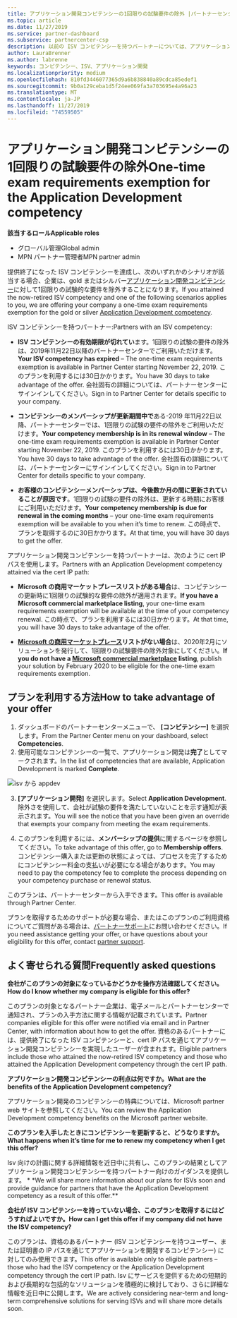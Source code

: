 ```yaml
---
title: アプリケーション開発コンピテンシーの1回限りの試験要件の除外 |パートナーセンター
ms.topic: article
ms.date: 11/27/2019
ms.service: partner-dashboard
ms.subservice: partnercenter-csp
description: 以前の ISV コンピテンシーを持つパートナーについては、アプリケーション開発コンピテンシーのために1回限りの試験的な要件を取得する方法について説明します。
author: LauraBrenner
ms.author: labrenne
keywords: コンピテンシー、ISV、アプリケーション開発
ms.localizationpriority: medium
ms.openlocfilehash: 810fd3446077365d9a6b838840a89cdca85edef1
ms.sourcegitcommit: 9b0a129ceba1d5f24ee069fa3a703695e4a96a23
ms.translationtype: MT
ms.contentlocale: ja-JP
ms.lasthandoff: 11/27/2019
ms.locfileid: "74559505"
---
```

# <a name="one-time-exam-requirements-exemption-for-the-application-development-competency"></a><span data-ttu-id="2b492-104">アプリケーション開発コンピテンシーの1回限りの試験要件の除外</span><span class="sxs-lookup"><span data-stu-id="2b492-104">One-time exam requirements exemption for the Application Development competency</span></span>

<span data-ttu-id="2b492-105">**該当するロール**</span><span class="sxs-lookup"><span data-stu-id="2b492-105">**Applicable roles**</span></span>

- <span data-ttu-id="2b492-106">グローバル管理</span><span class="sxs-lookup"><span data-stu-id="2b492-106">Global admin</span></span>
- <span data-ttu-id="2b492-107">MPN パートナー管理者</span><span class="sxs-lookup"><span data-stu-id="2b492-107">MPN partner admin</span></span>

<span data-ttu-id="2b492-108">提供終了になった ISV コンピテンシーを達成し、次のいずれかのシナリオが該当する場合、企業は、gold またはシルバー[アプリケーション開発コンピテンシー](https://partner.microsoft.com/membership/application-development-competency)に対して1回限りの試験的な要件を除外することになります。</span><span class="sxs-lookup"><span data-stu-id="2b492-108">If you attained the now-retired ISV competency and one of the following scenarios applies to you, we are offering your company a one-time exam requirements exemption for the gold or silver [Application Development competency](https://partner.microsoft.com/membership/application-development-competency).</span></span> 

<span data-ttu-id="2b492-109">ISV コンピテンシーを持つパートナー:</span><span class="sxs-lookup"><span data-stu-id="2b492-109">Partners with an ISV competency:</span></span>

- <span data-ttu-id="2b492-110">**ISV コンピテンシーの有効期限が切れてい**ます。1回限りの試験の要件の除外は、2019年11月22日以降のパートナーセンターでご利用いただけます。</span><span class="sxs-lookup"><span data-stu-id="2b492-110">**Your ISV competency has expired** – The one-time exam requirements exemption is available in Partner Center starting November 22, 2019.</span></span> <span data-ttu-id="2b492-111">このプランを利用するには30日かかります。</span><span class="sxs-lookup"><span data-stu-id="2b492-111">You have 30 days to take advantage of the offer.</span></span> <span data-ttu-id="2b492-112">会社固有の詳細については、パートナーセンターにサインインしてください。</span><span class="sxs-lookup"><span data-stu-id="2b492-112">Sign in to Partner Center for details specific to your company.</span></span>

- <span data-ttu-id="2b492-113">**コンピテンシーのメンバーシップが更新期間中で**ある-2019 年11月22日以降、パートナーセンターでは、1回限りの試験の要件の除外をご利用いただけます。</span><span class="sxs-lookup"><span data-stu-id="2b492-113">**Your competency membership is in its renewal window** – The one-time exam requirements exemption is available in Partner Center starting November 22, 2019.</span></span> <span data-ttu-id="2b492-114">このプランを利用するには30日かかります。</span><span class="sxs-lookup"><span data-stu-id="2b492-114">You have 30 days to take advantage of the offer.</span></span> <span data-ttu-id="2b492-115">会社固有の詳細については、パートナーセンターにサインインしてください。</span><span class="sxs-lookup"><span data-stu-id="2b492-115">Sign in to Partner Center for details specific to your company.</span></span>

- <span data-ttu-id="2b492-116">**お客様のコンピテンシーメンバーシップは、今後数か月の間に更新されていることが原因です**。1回限りの試験の要件の除外は、更新する時期にお客様にご利用いただけます。</span><span class="sxs-lookup"><span data-stu-id="2b492-116">**Your competency membership is due for renewal in the coming months** – your one-time exam requirements exemption will be available to you when it’s time to renew.</span></span> <span data-ttu-id="2b492-117">この時点で、プランを取得するのに30日かかります。</span><span class="sxs-lookup"><span data-stu-id="2b492-117">At that time, you will have 30 days to get the offer.</span></span>

<span data-ttu-id="2b492-118">アプリケーション開発コンピテンシーを持つパートナーは、次のように cert IP パスを使用します。</span><span class="sxs-lookup"><span data-stu-id="2b492-118">Partners with an Application Development competency attained via the cert IP path:</span></span>

- <span data-ttu-id="2b492-119">**Microsoft の商用マーケットプレースリストがある場合**は、コンピテンシーの更新時に1回限りの試験的な要件の除外が適用されます。</span><span class="sxs-lookup"><span data-stu-id="2b492-119">**If you have a Microsoft commercial marketplace listing**, your one-time exam requirements exemption will be available at the time of your competency renewal.</span></span> <span data-ttu-id="2b492-120">この時点で、プランを利用するには30日かかります。</span><span class="sxs-lookup"><span data-stu-id="2b492-120">At that time, you will have 30 days to take advantage of the offer.</span></span>

- <span data-ttu-id="2b492-121">**[Microsoft の商用マーケットプレース](https://azure.microsoft.com/overview/commercial-marketplace/)リストがない場合**は、2020年2月にソリューションを発行して、1回限りの試験要件の除外対象にしてください。</span><span class="sxs-lookup"><span data-stu-id="2b492-121">**If you do not have a [Microsoft commercial marketplace](https://azure.microsoft.com/overview/commercial-marketplace/) listing**, publish your solution by February 2020 to be eligible for the one-time exam requirements exemption.</span></span>

## <a name="how-to-take-advantage-of-your-offer"></a><span data-ttu-id="2b492-122">プランを利用する方法</span><span class="sxs-lookup"><span data-stu-id="2b492-122">How to take advantage of your offer</span></span>

1. <span data-ttu-id="2b492-123">ダッシュボードのパートナーセンターメニューで、 **[コンピテンシー]** を選択します。</span><span class="sxs-lookup"><span data-stu-id="2b492-123">From the Partner Center menu on your dashboard, select **Competencies**.</span></span>
2. <span data-ttu-id="2b492-124">使用可能なコンピテンシーの一覧で、アプリケーション開発は**完了**としてマークされます。</span><span class="sxs-lookup"><span data-stu-id="2b492-124">In the list of competencies that are available, Application Development is marked **Complete**.</span></span>

![isv から appdev](images/appdev.png)

3. <span data-ttu-id="2b492-126">**[アプリケーション開発]** を選択します。</span><span class="sxs-lookup"><span data-stu-id="2b492-126">Select **Application Development**.</span></span> <span data-ttu-id="2b492-127">除外さを使用して、会社が試験の要件を満たしていないことを示す通知が表示されます。</span><span class="sxs-lookup"><span data-stu-id="2b492-127">You will see the notice that you have been given an override that exempts your company from meeting the exam requirements.</span></span> 

4. <span data-ttu-id="2b492-128">このプランを利用するには、**メンバーシップの提供**に関するページを参照してください。</span><span class="sxs-lookup"><span data-stu-id="2b492-128">To take advantage of this offer, go to **Membership offers**.</span></span> <span data-ttu-id="2b492-129">コンピテンシー購入または更新の状態によっては、プロセスを完了するためにコンピテンシー料金の支払いが必要になる場合があります。</span><span class="sxs-lookup"><span data-stu-id="2b492-129">You may need to pay the competency fee to complete the process depending on your competency purchase or renewal status.</span></span> 

<span data-ttu-id="2b492-130">このプランは、パートナーセンターから入手できます。</span><span class="sxs-lookup"><span data-stu-id="2b492-130">This offer is available through Partner Center.</span></span>

<span data-ttu-id="2b492-131">プランを取得するためのサポートが必要な場合、またはこのプランのご利用資格についてご質問がある場合は、[パートナーサポート](https://partner.microsoft.com/Support)にお問い合わせください。</span><span class="sxs-lookup"><span data-stu-id="2b492-131">If you need assistance getting your offer, or have questions about your eligibility for this offer, contact [partner support](https://partner.microsoft.com/Support).</span></span> 

## <a name="frequently-asked-questions"></a><span data-ttu-id="2b492-132">よく寄せられる質問</span><span class="sxs-lookup"><span data-stu-id="2b492-132">Frequently asked questions</span></span>

<span data-ttu-id="2b492-133">**会社がこのプランの対象になっているかどうかを操作方法確認してください。**</span><span class="sxs-lookup"><span data-stu-id="2b492-133">**How do I know whether my company is eligible for this offer?**</span></span>

<span data-ttu-id="2b492-134">このプランの対象となるパートナー企業は、電子メールとパートナーセンターで通知され、プランの入手方法に関する情報が記載されています。</span><span class="sxs-lookup"><span data-stu-id="2b492-134">Partner companies eligible for this offer were notified via email and in Partner Center, with information about how to get the offer.</span></span> <span data-ttu-id="2b492-135">資格のあるパートナーには、提供終了になった ISV コンピテンシーと、cert IP パスを通じてアプリケーション開発コンピテンシーを実現したユーザーが含まれます。</span><span class="sxs-lookup"><span data-stu-id="2b492-135">Eligible partners include those who attained the now-retired ISV competency and those who attained the Application Development competency through the cert IP path.</span></span> 

<span data-ttu-id="2b492-136">**アプリケーション開発コンピテンシーの利点は何ですか。**</span><span class="sxs-lookup"><span data-stu-id="2b492-136">**What are the benefits of the Application Development competency?**</span></span>

<span data-ttu-id="2b492-137">アプリケーション開発のコンピテンシーの特典については、Microsoft partner web サイトを参照してください。</span><span class="sxs-lookup"><span data-stu-id="2b492-137">You can review the Application Development competency benefits on the Microsoft partner website.</span></span> 

<span data-ttu-id="2b492-138">**このプランを入手したときにコンピテンシーを更新すると、どうなりますか。**</span><span class="sxs-lookup"><span data-stu-id="2b492-138">**What happens when it’s time for me to renew my competency when I get this offer?**</span></span> 

<span data-ttu-id="2b492-139">Isv 向けの計画に関する詳細情報を近日中に共有し、このプランの結果としてアプリケーション開発コンピテンシーを持つパートナー向けのガイダンスを提供します。 \* \*</span><span class="sxs-lookup"><span data-stu-id="2b492-139">We will share more information about our plans for ISVs soon and provide guidance for partners that have the Application Development competency as a result of this offer.\*\*</span></span>  

<span data-ttu-id="2b492-140">**会社が ISV コンピテンシーを持っていない場合、このプランを取得するにはどうすればよいですか。**</span><span class="sxs-lookup"><span data-stu-id="2b492-140">**How can I get this offer if my company did not have the ISV competency?**</span></span>

<span data-ttu-id="2b492-141">このプランは、資格のあるパートナー (ISV コンピテンシーを持つユーザー、または証明書の IP パスを通じてアプリケーションを開発するコンピテンシー) に対してのみ使用できます。</span><span class="sxs-lookup"><span data-stu-id="2b492-141">This offer is available only to eligible partners – those who had the ISV competency or the Application Development competency through the cert IP path.</span></span> <span data-ttu-id="2b492-142">Isv にサービスを提供するための短期的および長期的な包括的なソリューションを積極的に検討しており、さらに詳細な情報を近日中に公開します。</span><span class="sxs-lookup"><span data-stu-id="2b492-142">We are actively considering near-term and long-term comprehensive solutions for serving ISVs and will share more details soon.</span></span> 


